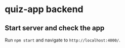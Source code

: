 # quiz-app backend

## Start server and check the app

Run `npm start` and navigate to `http://localhost:4000/`.
